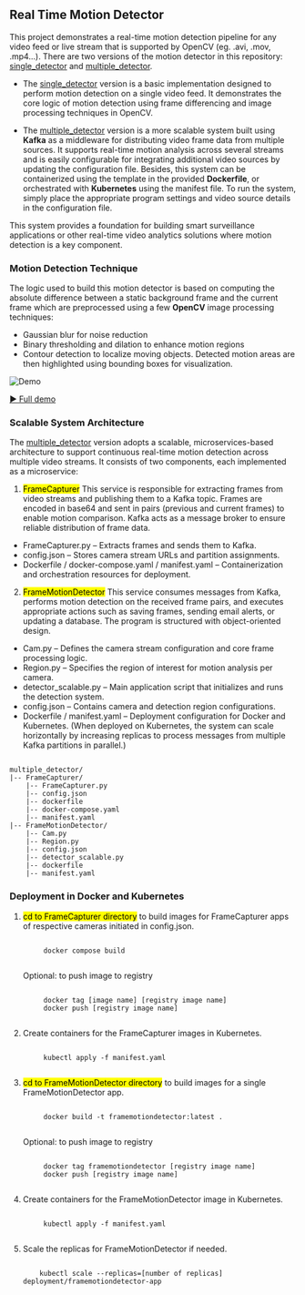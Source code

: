 ## Real Time Motion Detector

This project demonstrates a real-time motion detection pipeline for any video feed or live stream that is supported by OpenCV (eg. .avi, .mov, .mp4...). There are two versions of the motion detector in this repository: [single_detector](https://github.com/LeeJiaYu99/Real-Time-Motion-Detector/tree/master/single_detector) and [multiple_detector](https://github.com/LeeJiaYu99/Real-Time-Motion-Detector/tree/master/multiple_detector).

- The [single_detector](https://github.com/LeeJiaYu99/Real-Time-Motion-Detector/tree/master/single_detector) version is a basic implementation designed to perform motion detection on a single video feed. It demonstrates the core logic of motion detection using frame differencing and image processing techniques in OpenCV.

- The [multiple_detector](https://github.com/LeeJiaYu99/Real-Time-Motion-Detector/tree/master/multiple_detector) version is a more scalable system built using **Kafka** as a middleware for distributing video frame data from multiple sources. It supports real-time motion analysis across several streams and is easily configurable for integrating additional video sources by updating the configuration file. Besides, this system can be containerized using the template in the provided **Dockerfile**, or orchestrated with **Kubernetes** using the manifest file. To run the system, simply place the appropriate program settings and video source details in the configuration file.

This system provides a foundation for building smart surveillance applications or other real-time video analytics solutions where motion detection is a key component.

### Motion Detection Technique
The logic used to build this motion detector is based on computing the absolute difference between a static background frame and the current frame which are preprocessed using a few **OpenCV** image processing techniques:
- Gaussian blur for noise reduction
- Binary thresholding and dilation to enhance motion regions
- Contour detection to localize moving objects.
Detected motion areas are then highlighted using bounding boxes for visualization.

![Demo](demo.gif)

[▶️ Full demo](https://www.youtube.com/shorts/adFPRxjSDdE)

### Scalable System Architecture
The [multiple_detector](https://github.com/LeeJiaYu99/Real-Time-Motion-Detector/tree/master/multiple_detector) version adopts a scalable, microservices-based architecture to support continuous real-time motion detection across multiple video streams. It consists of two components, each implemented as a microservice:

1. <mark>FrameCapturer</mark>
This service is responsible for extracting frames from video streams and publishing them to a Kafka topic. Frames are encoded in base64 and sent in pairs (previous and current frames) to enable motion comparison. Kafka acts as a message broker to ensure reliable distribution of frame data.

- FrameCapturer.py – Extracts frames and sends them to Kafka.
- config.json – Stores camera stream URLs and partition assignments.
- Dockerfile / docker-compose.yaml / manifest.yaml – Containerization and orchestration resources for deployment.

2. <mark>FrameMotionDetector</mark>
This service consumes messages from Kafka, performs motion detection on the received frame pairs, and executes appropriate actions such as saving frames, sending email alerts, or updating a database. The program is structured with object-oriented design.

- Cam.py – Defines the camera stream configuration and core frame processing logic.
- Region.py – Specifies the region of interest for motion analysis per camera.
- detector_scalable.py – Main application script that initializes and runs the detection system.
- config.json – Contains camera and detection region configurations.
- Dockerfile / manifest.yaml – Deployment configuration for Docker and Kubernetes. (When deployed on Kubernetes, the system can scale horizontally by increasing replicas to process messages from multiple Kafka partitions in parallel.)

<pre><code>
multiple_detector/
|-- FrameCapturer/
    |-- FrameCapturer.py
    |-- config.json
    |-- dockerfile
    |-- docker-compose.yaml
    |-- manifest.yaml
|-- FrameMotionDetector/
    |-- Cam.py
    |-- Region.py
    |-- config.json
    |-- detector_scalable.py
    |-- dockerfile
    |-- manifest.yaml
</code></pre>

### Deployment in Docker and Kubernetes
1. <mark>cd to FrameCapturer directory</mark> to build images for FrameCapturer apps of respective cameras initiated in config.json.
    <pre><code>
        docker compose build
    </code></pre>
        
    Optional: to push image to registry
    <pre><code>
        docker tag [image name] [registry image name]
        docker push [registry image name]
    </code></pre>

2. Create containers for the FrameCapturer images in Kubernetes.
    <pre><code>
        kubectl apply -f manifest.yaml
    </code></pre>

3. <mark>cd to FrameMotionDetector directory</mark> to build images for a single FrameMotionDetector app.
    <pre><code>
        docker build -t framemotiondetector:latest .
    </code></pre>
        
    Optional: to push image to registry
    <pre><code>
        docker tag framemotiondetector [registry image name]
        docker push [registry image name]
    </code></pre>

4. Create containers for the FrameMotionDetector image in Kubernetes.
    <pre><code>
        kubectl apply -f manifest.yaml
    </code></pre>

5. Scale the replicas for FrameMotionDetector if needed.
   <pre><code>
       kubectl scale --replicas=[number of replicas] deployment/framemotiondetector-app
    </code></pre>







